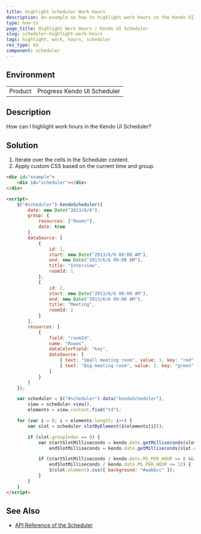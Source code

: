 ```yaml
---
title: Highlight Scheduler Work Hours
description: An example on how to highlight work hours in the Kendo UI Scheduler.
type: how-to
page_title: Highlight Work Hours | Kendo UI Scheduler
slug: scheduler-highlight-work-hours
tags: highlight, work, hours, scheduler
res_type: kb
component: scheduler
---
```


## Environment

<table>
 <tr>
  <td>Product</td>
  <td>Progress Kendo UI Scheduler</td>
 </tr>
</table>


## Description

How can I highlight work hours in the Kendo UI Scheduler?

## Solution

1. Iterate over the cells in the Scheduler content.
1. Apply custom CSS based on the current time and group.

```html
<div id="example">
    <div id="scheduler"></div>
</div>

<script>
    $("#scheduler").kendoScheduler({
        date: new Date("2013/6/6"),
        group: {
            resources: ["Rooms"],
            date: true
        },
        dataSource: [
            {
                id: 1,
                start: new Date("2013/6/6 08:00 AM"),
                end: new Date("2013/6/6 09:00 AM"),
                title: "Interview",
                roomId: 1
            },
            {
                id: 2,
                start: new Date("2013/6/6 08:00 AM"),
                end: new Date("2013/6/6 09:00 AM"),
                title: "Meeting",
                roomId: 2
            }
        ],
        resources: [
            {
                field: "roomId",
                name: "Rooms",
                dataColorField: "key",
                dataSource: [
                    { text: "Small meeting room", value: 1, key: "red" },
                    { text: "Big meeting room", value: 2, key: "green" }
                ]
            }
        ]
    });

    var scheduler = $("#scheduler").data("kendoScheduler"),
        view = scheduler.view(),
        elements = view.content.find("td");

    for (var i = 0; i < elements.length; i++) {
        var slot = scheduler.slotByElement($(elements[i]));

        if (slot.groupIndex == 0) {
            var startSlotMilliseconds = kendo.date.getMilliseconds(slot.startDate),
                endSlotMilliseconds = kendo.date.getMilliseconds(slot.endDate);

            if (startSlotMilliseconds / kendo.date.MS_PER_HOUR >= 8 &&
                endSlotMilliseconds / kendo.date.MS_PER_HOUR <= 12) {
                $(slot.element).css({ background: "#aabbcc" });
            }
        }
    }
</script>
```

## See Also

* [API Reference of the Scheduler](http://docs.telerik.com/kendo-ui/api/javascript/ui/scheduler)
